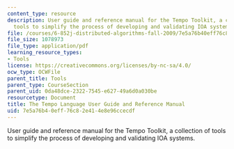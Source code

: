 ```yaml
---
content_type: resource
description: User guide and reference manual for the Tempo Toolkit, a collection of
  tools to simplify the process of developing and validating IOA systems.
file: /courses/6-852j-distributed-algorithms-fall-2009/7e5a76b40eff76c82e414e8e96ccecdf_MIT6_852JF09_tempo_guide.pdf
file_size: 1078973
file_type: application/pdf
learning_resource_types:
- Tools
license: https://creativecommons.org/licenses/by-nc-sa/4.0/
ocw_type: OCWFile
parent_title: Tools
parent_type: CourseSection
parent_uid: 0da48dce-2322-7545-e627-49a6d0a030be
resourcetype: Document
title: The Tempo Language User Guide and Reference Manual
uid: 7e5a76b4-0eff-76c8-2e41-4e8e96ccecdf
---
```

User guide and reference manual for the Tempo Toolkit, a collection of tools to simplify the process of developing and validating IOA systems.